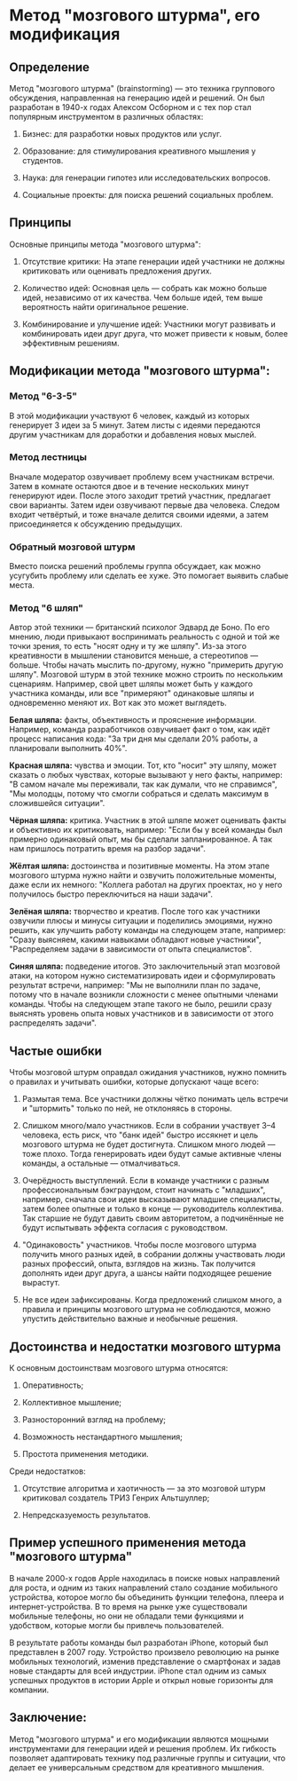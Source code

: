 # Метод "мозгового штурма", его модификация

## Определение
Метод "мозгового штурма" (brainstorming) — это техника группового обсуждения, направленная на генерацию идей и решений. Он был разработан в 1940-х годах Алекcом Осборном и с тех пор стал популярным инструментом в различных областях:

1. Бизнес: для разработки новых продуктов или услуг.

2. Образование: для стимулирования креативного мышления у студентов.

3. Наука: для генерации гипотез или исследовательских вопросов.

4. Социальные проекты: для поиска решений социальных проблем.

## Принципы
Основные принципы метода "мозгового штурма":
1. Отсутствие критики: На этапе генерации идей участники не должны критиковать или оценивать предложения других.

2. Количество идей: Основная цель — собрать как можно больше идей, независимо от их качества. Чем больше идей, тем выше вероятность найти оригинальное решение.

3. Комбинирование и улучшение идей: Участники могут развивать и комбинировать идеи друг друга, что может привести к новым, более эффективным решениям.

## Модификации метода "мозгового штурма":

### Метод "6-3-5"
В этой модификации участвуют 6 человек, каждый из которых генерирует 3 идеи за 5 минут. Затем листы с идеями передаются другим участникам для доработки и добавления новых мыслей.

### Метод лестницы
Вначале модератор озвучивает проблему всем участникам встречи. Затем в комнате остаются двое и в течение нескольких минут генерируют идеи. После этого заходит третий участник, предлагает свои варианты. Затем идеи озвучивают первые два человека. Следом входит четвёртый, и тоже вначале делится своими идеями, а затем присоединяется к обсуждению предыдущих.

### Обратный мозговой штурм
Вместо поиска решений проблемы группа обсуждает, как можно усугубить проблему или сделать ее хуже. Это помогает выявить слабые места.

### Метод "6 шляп"
Автор этой техники — британский психолог Эдвард де Боно. По его мнению, люди привыкают воспринимать реальность с одной и той же точки зрения, то есть "носят одну и ту же шляпу". Из-за этого креативности в мышлении становится меньше, а стереотипов — больше. Чтобы начать мыслить по-другому, нужно "примерить другую шляпу". Мозговой штурм в этой технике можно строить по нескольким сценариям. Например, свой цвет шляпы может быть у каждого участника команды, или все "примеряют" одинаковые шляпы и одновременно меняют их. Вот как это может выглядеть.

**Белая шляпа:** факты, объективность и прояснение информации. Например, команда разработчиков озвучивает факт о том, как идёт процесс написания кода: "За три дня мы сделали 20% работы, а планировали выполнить 40%".

**Красная шляпа:** чувства и эмоции. Тот, кто "носит" эту шляпу, может сказать о любых чувствах, которые вызывают у него факты, например: "В самом начале мы переживали, так как думали, что не справимся", "Мы молодцы, потому что смогли собраться и сделать максимум в сложившейся ситуации".

**Чёрная шляпа:** критика. Участник в этой шляпе может оценивать факты и объективно их критиковать, например: "Если бы у всей команды был примерно одинаковый опыт, мы бы сделали запланированное. А так нам пришлось потратить время на разбор задачи".

**Жёлтая шляпа:** достоинства и позитивные моменты. На этом этапе мозгового штурма нужно найти и озвучить положительные моменты, даже если их немного: "Коллега работал на других проектах, но у него получилось быстро переключиться на наши задачи".

**Зелёная шляпа:** творчество и креатив. После того как участники озвучили плюсы и минусы ситуации и поделились эмоциями, нужно решить, как улучшить работу команды на следующем этапе, например: "Сразу выясняем, какими навыками обладают новые участники", "Распределяем задачи в зависимости от опыта специалистов".

**Синяя шляпа:** подведение итогов. Это заключительный этап мозговой атаки, на котором нужно систематизировать идеи и сформулировать результат встречи, например: "Мы не выполнили план по задаче, потому что в начале возникли сложности с менее опытными членами команды. Чтобы на следующем этапе такого не было, решили сразу выяснять уровень опыта новых участников и в зависимости от этого распределять задачи".

## Частые ошибки

Чтобы мозговой штурм оправдал ожидания участников, нужно помнить о правилах и учитывать ошибки, которые допускают чаще всего:

1. Размытая тема. Все участники должны чётко понимать цель встречи и "штормить" только по ней, не отклоняясь в стороны.

2. Слишком много/мало участников. Если в собрании участвует 3–4 человека, есть риск, что "банк идей" быстро иссякнет и цель мозгового штурма не будет достигнута. Слишком много людей — тоже плохо. Тогда генерировать идеи будут самые активные члены команды, а остальные — отмалчиваться.

3. Очерёдность выступлений. Если в команде участники с разным профессиональным бэкграундом, стоит начинать с "младших", например, сначала свои идеи высказывают младшие специалисты, затем более опытные и только в конце — руководитель коллектива. Так старшие не будут давить своим авторитетом, а подчинённые не будут испытывать эффекта согласия с руководством.

4. "Одинаковость" участников. Чтобы после мозгового штурма получить много разных идей, в собрании должны участвовать люди разных профессий, опыта, взглядов на жизнь. Так получится дополнять идеи друг друга, а шансы найти подходящее решение вырастут.

5. Не все идеи зафиксированы. Когда предложений слишком много, а правила и принципы мозгового штурма не соблюдаются, можно упустить действительно важные и необычные решения.

## Достоинства и недостатки мозгового штурма

К основным достоинствам мозгового штурма относятся:

1. Оперативность;

2. Коллективное мышление;

3. Разносторонний взгляд на проблему;

4. Возможность нестандартного мышления;

5. Простота применения методики.

Среди недостатков: 

1. Отсутствие алгоритма и хаотичность — за это мозговой штурм критиковал создатель ТРИЗ Генрих Альтшуллер;

2. Непредсказуемость результатов.

## Пример успешного применения метода "мозгового штурма"

В начале 2000-х годов Apple находилась в поиске новых направлений для роста, и одним из таких направлений стало создание мобильного устройства, которое могло бы объединить функции телефона, плеера и интернет-устройства. В то время на рынке уже существовали мобильные телефоны, но они не обладали теми функциями и удобством, которые могли бы привлечь пользователей.

В результате работы команды был разработан iPhone, который был представлен в 2007 году. Устройство произвело революцию на рынке мобильных технологий, изменив представление о смартфонах и задав новые стандарты для всей индустрии. iPhone стал одним из самых успешных продуктов в истории Apple и открыл новые горизонты для компании.

## Заключение:
Метод "мозгового штурма" и его модификации являются мощными инструментами для генерации идей и решения проблем. Их гибкость позволяет адаптировать технику под различные группы и ситуации, что делает ее универсальным средством для креативного мышления.

